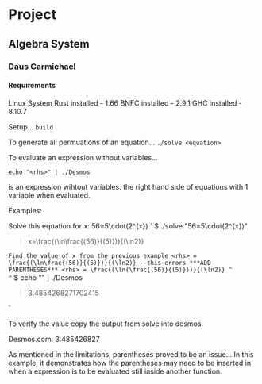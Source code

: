 # Project
## Algebra System

### Daus Carmichael

#### Requirements

Linux System
Rust installed - 1.66
BNFC installed - 2.9.1
GHC installed - 8.10.7

Setup...
`
build
`


To generate all permuations of an equation...
`
./solve <equation>
`

To evaluate an expression without variables...

`
echo "<rhs>" | ./Desmos
`

<rhs> is an expression wihtout variables. the right hand side of equations with 1 variable when evaluated.

Examples:

Solve this equation for x: 56=5\cdot(2^{x})
`
$ ./solve "56=5\cdot(2^{x})"


> x=\frac{(\ln\frac{(56)}{(5)})}{(\ln2)}

`
Find the value of x from the previous example
<rhs> = \frac{(\ln\frac{(56)}{(5)})}{(\ln2)} --this errors
***ADD PARENTHESES***
<rhs> = \frac{(\ln(\frac{(56)}{(5)}))}{(\ln2)}
		  ^                 ^
`
$ echo "<rhs>" | ./Desmos


> 3.4854268271702415

`
>
To verify the value copy the output from solve into desmos.

Desmos.com:
3.485426827

As mentioned in the limitations, parentheses proved to be an issue...
In this example, it demonstrates how the parentheses may need to be inserted in when a expression is to be evaluated still inside another function.